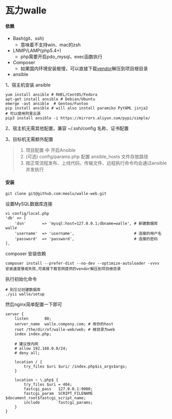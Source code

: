 # 瓦力walle

#### 依赖

* Bash\(git、ssh\)
  * 意味着不支持win、mac的zsh
* LNMP/LAMP\(php5.4+\)
  * php需要开启pdo\_mysql，exec函数执行
* Composer
  * 如果国内环境安装极慢，可以直接下载[vendor](http://pan.baidu.com/s/1c0wiuyc)解压到项目根目录
* ansible

1、宿主机安装 ansible

```
yum install ansible # RHEL/CentOS/Fedora
apt-get install ansible # Debian/Ubuntu
emerge -avt ansible  # Gentoo/Funtoo
pip install ansible # will also install paramiko PyYAML jinja2
# 可以使用阿里云源
pip3 install ansible -i https://mirrors.aliyun.com/pypi/simple/
```

2、宿主机无需其他配置，兼容 ~/.ssh/config 名称、证书配置

3、目标机无需额外配置

> 1. 项目配置 中 开启Ansible
> 2. \(可选\) config/params.php 配置 ansible\_hosts 文件存放路径
> 3. 按正常流程发布、上线代码，传输文件、远程执行命令均会通过ansible并发执行

#### 安装

```
git clone git@github.com:meolu/walle-web.git
```

设置MySQL数据库连接

```
vi config/local.php
'db' => [
    'dsn'       => 'mysql:host=127.0.0.1;dbname=walle', # 新建数据库walle
    'username'  => 'username',                          # 连接的用户名
    'password'  => 'password',                          # 连接的密码
],
```

composer 安装依赖

```
composer install --prefer-dist --no-dev --optimize-autoloader -vvvv
安装速度慢或失败,可直接下载官网提供的vendor解压到项目根目录
```

执行初始化命令

```
# 别忘记创建数据库
./yii walle/setup
```

然后nginx简单配置一下即可

```
server {
    listen       80;
    server_name  walle.compony.com; # 改你的host
    root /the/dir/of/walle-web/web; # 根目录为web
    index index.php;

    # 建议放内网
    # allow 192.168.0.0/24;
    # deny all;

    location / {
        try_files $uri $uri/ /index.php$is_args$args;
    }

    location ~ \.php$ {
        try_files $uri = 404;
        fastcgi_pass   127.0.0.1:9000;
        fastcgi_param  SCRIPT_FILENAME  $document_root$fastcgi_script_name;
        include        fastcgi_params;
    }
}
```



